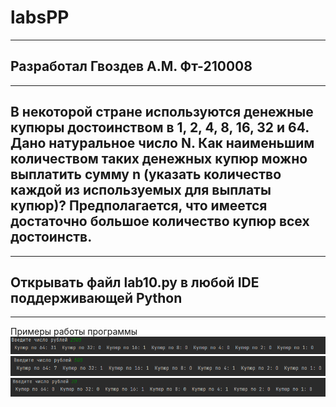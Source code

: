 # labsPP
___
Разработал Гвоздев А.М. Фт-210008
---
---
В некоторой стране используются денежные купюры достоинством в 1, 2, 4, 8, 16, 32 и 64. Дано натуральное число N. Как наименьшим количеством таких денежных купюр можно выплатить сумму n (указать количество каждой из используемых для выплаты купюр)? Предполагается, что имеется достаточно большое количество купюр всех достоинств. 
---
---
Открывать файл lab10.py в любой IDE поддерживающей Python
---
---
Примеры работы программы
![img_1.png](img_1.png)
![img_2.png](img_2.png)
![img_3.png](img_3.png)